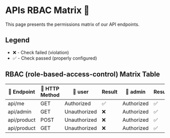 # APIs RBAC Matrix :key:

This page presents the permissions matrix of our API endpoints.

## Legend
- :x: - Check failed (violation)
- :white_check_mark: - Check passed (properly configured)

## RBAC (role-based-access-control) Matrix Table

| :car: Endpoint | :rainbow: HTTP Method |  :boy: user | Result | :boy: admin | Result |
| --- | --- | --- | --- | --- | --- |
| api/me | GET | Authorized | :white_check_mark: | Authorized | :white_check_mark: |
| api/admin | GET | Unauthorized | :x: | Authorized | :white_check_mark: |
| api/product | POST | Unauthorized | :x: | Authorized | :white_check_mark: |
| api/product | GET | Unauthorized | :x: | Authorized | :white_check_mark: |

